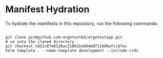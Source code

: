 
# Manifest Hydration

To hydrate the manifests in this repository, run the following commands:

```shell

git clone git@github.com:argotest64/argotestapp.git
# cd into the cloned directory
git checkout c852c87e8126ac218615a684ddf11b90afcc8fac
helm template . --name-template development --include-crds
```